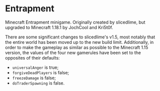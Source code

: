 # Entrapment
Minecraft Entrapment minigame. Originally created by slicedlime, but upgraded to Minecraft 1.18.1 by JochCool and Kri5t0f.

There are some significant changes to slicedlime's v1.5, most notably that the entire world has been moved up to the new build limit. Additionally, in order to make the gameplay as similar as possible to the Minecraft 1.15 version, the values of the four new gamerules have been set to the opposites of their defaults:

* `universalAnger` is true;
* `forgiveDeadPlayers` is false;
* `freezeDamage` is false;
* `doTraderSpawning` is false.
